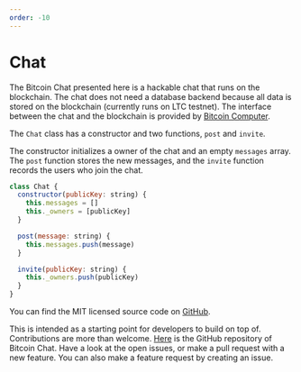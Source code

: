 ```yaml
---
order: -10
---
```


# Chat

The Bitcoin Chat presented here is a hackable chat that runs on the blockchain. The chat does not need a database backend because all data is stored on the blockchain (currently runs on LTC testnet). The interface between the chat and the blockchain is provided by [Bitcoin Computer](https://www.bitcoincomputer.io).

The ```Chat``` class has a constructor and two functions, ```post``` and ```invite```.

The constructor initializes a owner of the chat and an empty ```messages``` array. The ```post``` function stores the new messages, and the ```invite``` function records the users who join the chat.

```js
class Chat {
  constructor(publicKey: string) {
    this.messages = []
    this._owners = [publicKey]
  }

  post(message: string) {
    this.messages.push(message)
  }

  invite(publicKey: string) {
    this._owners.push(publicKey)
  }
}
```

You can find the MIT licensed source code on [GitHub](https://github.com/bitcoin-computer/bitcoin-chat/blob/master/public/chat-sc.js).

This is intended as a starting point for developers to build on top of. Contributions are more than welcome. [Here](https://github.com/bitcoin-computer/bitcoin-chat) is the GitHub repository of Bitcoin Chat. Have a look at the open issues, or make a pull request with a new feature. You can also make a feature request by creating an issue.
